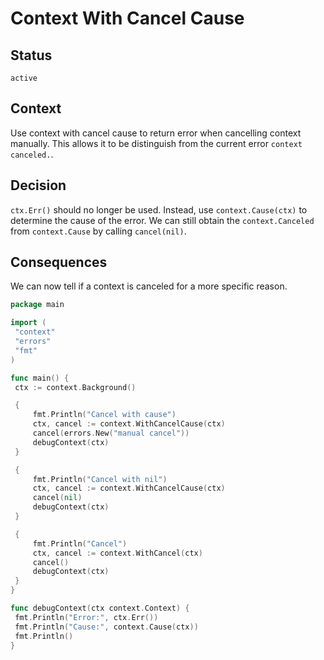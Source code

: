 #  Context With Cancel Cause


## Status

`active`


## Context

Use context with cancel cause to return error when cancelling context manually. This allows it to be distinguish from the current error `context canceled.`.


## Decision

`ctx.Err()` should no longer be used. Instead, use `context.Cause(ctx)` to determine the cause of the error. We can still obtain the `context.Canceled` from `context.Cause` by calling `cancel(nil)`.


## Consequences

We can now tell if a context is canceled for a more specific reason.

```go
package main

import (
 "context"
 "errors"
 "fmt"
)

func main() {
 ctx := context.Background()

 {
     fmt.Println("Cancel with cause")
     ctx, cancel := context.WithCancelCause(ctx)
     cancel(errors.New("manual cancel"))
     debugContext(ctx)
 }

 {
     fmt.Println("Cancel with nil")
     ctx, cancel := context.WithCancelCause(ctx)
     cancel(nil)
     debugContext(ctx)
 }

 {
     fmt.Println("Cancel")
     ctx, cancel := context.WithCancel(ctx)
     cancel()
     debugContext(ctx)
 }
}

func debugContext(ctx context.Context) {
 fmt.Println("Error:", ctx.Err())
 fmt.Println("Cause:", context.Cause(ctx))
 fmt.Println()
}
```
